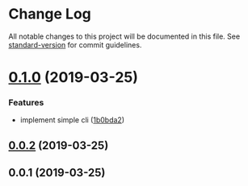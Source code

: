 # Change Log

All notable changes to this project will be documented in this file. See [standard-version](https://github.com/conventional-changelog/standard-version) for commit guidelines.

<a name="0.1.0"></a>
# [0.1.0](https://gitlab.com/buoyantair/deardiary/compare/v0.0.2...v0.1.0) (2019-03-25)


### Features

* implement simple cli ([1b0bda2](https://gitlab.com/buoyantair/deardiary/commit/1b0bda2))



<a name="0.0.2"></a>
## [0.0.2](https://gitlab.com/buoyantair/deardiary/compare/v0.0.1...v0.0.2) (2019-03-25)



<a name="0.0.1"></a>
## 0.0.1 (2019-03-25)
